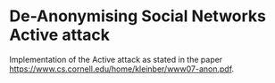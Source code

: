 # De-Anonymising Social Networks Active attack

Implementation of the Active attack as stated in the paper https://www.cs.cornell.edu/home/kleinber/www07-anon.pdf.


